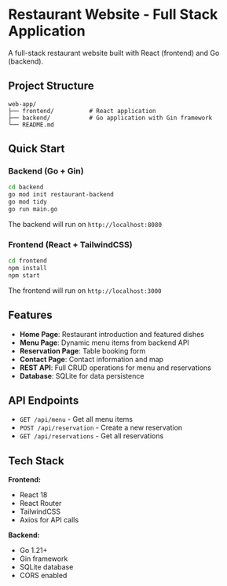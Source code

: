 # Restaurant Website - Full Stack Application

A full-stack restaurant website built with React (frontend) and Go (backend).

## Project Structure

```
web-app/
├── frontend/          # React application
├── backend/           # Go application with Gin framework
└── README.md
```

## Quick Start

### Backend (Go + Gin)
```bash
cd backend
go mod init restaurant-backend
go mod tidy
go run main.go
```
The backend will run on `http://localhost:8080`

### Frontend (React + TailwindCSS)
```bash
cd frontend
npm install
npm start
```
The frontend will run on `http://localhost:3000`

## Features

- **Home Page**: Restaurant introduction and featured dishes
- **Menu Page**: Dynamic menu items from backend API
- **Reservation Page**: Table booking form
- **Contact Page**: Contact information and map
- **REST API**: Full CRUD operations for menu and reservations
- **Database**: SQLite for data persistence

## API Endpoints

- `GET /api/menu` - Get all menu items
- `POST /api/reservation` - Create a new reservation
- `GET /api/reservations` - Get all reservations

## Tech Stack

**Frontend:**
- React 18
- React Router
- TailwindCSS
- Axios for API calls

**Backend:**
- Go 1.21+
- Gin framework
- SQLite database
- CORS enabled
